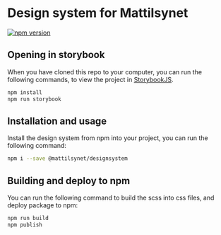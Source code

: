 # Design system for Mattilsynet

[![npm version](https://badge.fury.io/js/@mattilsynet%2Fdesignsystem.svg)](https://badge.fury.io/js/@mattilsynet%2Fdesignsystem)

## Opening in storybook

When you have cloned this repo to your computer, you can run the following commands, to view the project in 
[StorybookJS](https://storybook.js.org/).

```bash
npm install
npm run storybook
```

## Installation and usage

Install the design system from npm into your project, you can run the following command:

```bash
npm i --save @mattilsynet/designsystem
```

## Building and deploy to npm

You can run the following command to build the scss into css files, and deploy package to npm:

```bash
npm run build
npm publish
```
